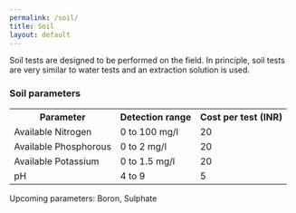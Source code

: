```yaml
---
permalink: /soil/
title: Soil
layout: default
---
```


Soil tests are designed to be performed on the field. In principle, soil tests are very similar to water tests and an extraction solution is used.

### Soil parameters
<table>
	<tr>
		<th>Parameter</th>
		<th>Detection range</th>
    <th>Cost per test (INR)</th>
	</tr>
	<tr>
		<td>Available Nitrogen</td>
		<td>0 to 100 mg/l</td>
    <td>20</td>
	</tr>
	<tr>
		<td>Available Phosphorous</td>
		<td>0 to 2 mg/l</td>
    <td>20</td>
	</tr>
	<tr>
		<td>Available Potassium</td>
		<td>0 to 1.5 mg/l</td>
    <td>20</td>
	</tr>
	<tr>
		<td>pH</td>
		<td>4 to 9</td>
    <td>5</td>
	</tr>
</table>

Upcoming parameters: Boron, Sulphate
